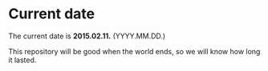# Current date

The current date is **2015.02.11.** (YYYY.MM.DD.)

This repository will be good when the world ends, so we will know how long it lasted.